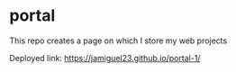 # portal

This repo creates a page on which I store my web projects

Deployed link:
<https://jamiguel23.github.io/portal-1/>
